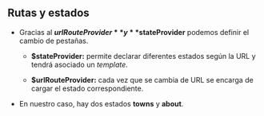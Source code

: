 ## Rutas y estados


- Gracias al **$urlRouteProvider** y **$stateProvider** podemos definir el cambio de pestañas.

    - **$stateProvider:** permite declarar diferentes estados según la URL y tendrá asociado un *template*.

    - **$urlRouteProvider:** cada vez que se cambia de URL se encarga de cargar el estado correspondiente.

- En nuestro caso, hay dos estados **towns** y **about**.

